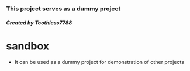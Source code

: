 ### This project serves as a dummy project
##### Created by Toothless7788


# sandbox
- It can be used as a dummy project for demonstration of other projects
